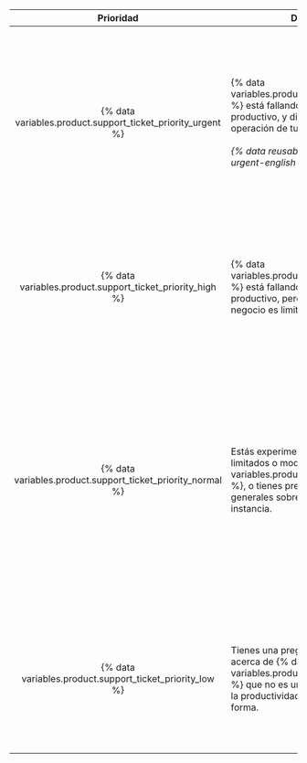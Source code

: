 |                           Prioridad                           | Descripción                                                                                                                                                                                                                         | Ejemplos                  |
|:-------------------------------------------------------------:| ----------------------------------------------------------------------------------------------------------------------------------------------------------------------------------------------------------------------------------- | ------------------------- |
| {% data variables.product.support_ticket_priority_urgent %} | {% data variables.product.prodname_ghe_server %} está fallando en un ambiente productivo, y dicha falla impacta en la operación de tu negocio.<br/><br/>_{% data reusables.support.priority-urgent-english-only %}_ | <ul><li>Errores o suspensiones que afectan la funcionalidad central de Git o de la aplicación web para todos los usuarios</li><li>Degradación grave de rendimiento para la mayoría de los usuarios</li><li>Almacenamiento agotado, o que se llena muy rápidamente</li><li>Incapacidad para instalar un archivo de licencia renovado</li><li>Incidente de seguridad</li><li>Pérdida de acceso administrativo para la instancia sin solución alternativa conocida</li><li>Falla para restaurar un respaldo en un ambiente productivo</li></ul> |
|  {% data variables.product.support_ticket_priority_high %}  | {% data variables.product.prodname_ghe_server %} está fallando en un ambiente productivo, pero el impacto a tu negocio es limitado.                                                                                               | <ul><li>Degradación del rendimiento que reduce la productividad para muchos usuarios</li><li>Redundancia reducida por fallo en la Alta Disponibilidad (HA) o nodos de agrupación</li><li>Fallo en respaldar la instancia</li><li>Fallo para restaurar un respaldo en un ambiente de prueba o de montaje que podría poner en riesgo la restauración exitosa a un ambiente productivo</li></ul> |
| {% data variables.product.support_ticket_priority_normal %} | Estás experimentando problemas limitados o moderados con {% data variables.product.prodname_ghe_server %}, o tienes preocupaciones o dudas generales sobre la operación de tu instancia.                                          | <ul><li>Problemas en un ambiente de pruebas o de montaje</li><li>Consejos para utilizar las API y características de {% ifversion fpt or ghec %}{% data variables.product.prodname_dotcom %}{% else %}{% data variables.product.product_name %}{% endif %} o preguntas sobre cómo configurar las integraciones de terceros desde tu instancia</li><li>Problemas con las herramientas para la migración de datos de usuario que proporciona {% data variables.product.company_short %}</li><li>Actualizaciones</li><li>Reporte de errores</li><li>Características que no funcionan como se espera</li><li>Preguntas generales sobre seguridad</li></ul> |
|  {% data variables.product.support_ticket_priority_low %}   | Tienes una pregunta o sugerencia acerca de {% data variables.product.prodname_ghe_server %} que no es urgente o que no bloquea la productividad de tu equipo de otra forma.                                                       | <ul><li>Solicitudes de características</li><li>Retroalimentación de producto</li><li>Solicitudes de verificación de estado (por el momento, únicamente disponible para clientes con un {% data variables.product.premium_support_plan %})</li><li>Notificar a {% data variables.product.company_short %} sobre mantenimiento planeado para tu instancia</li></ul> |
